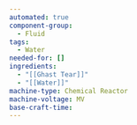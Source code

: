 ```yaml
---
automated: true
component-group:
  - Fluid
tags:
  - Water
needed-for: []
ingredients:
  - "[[Ghast Tear]]"
  - "[[Water]]"
machine-type: Chemical Reactor
machine-voltage: MV
base-craft-time:
---
```

